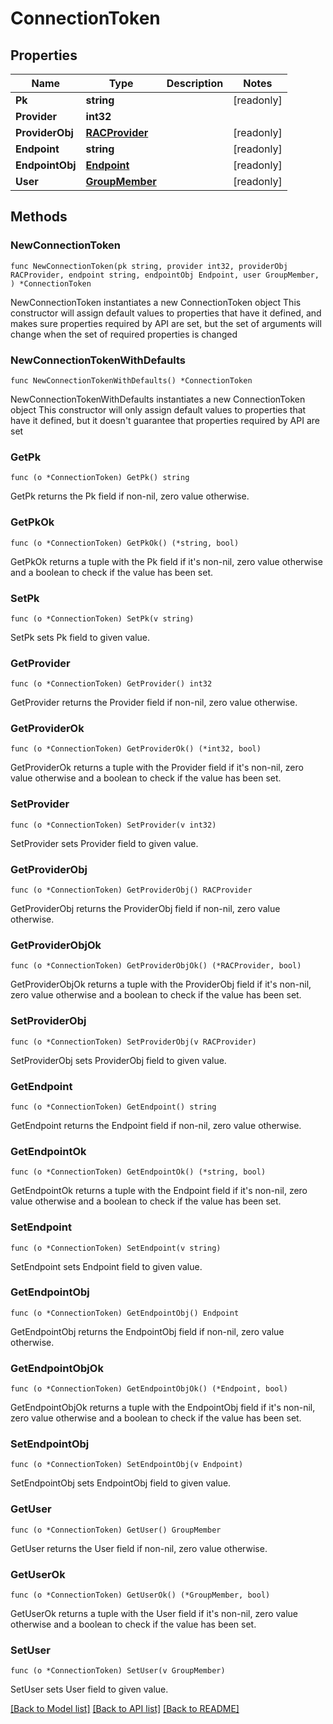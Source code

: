 # ConnectionToken

## Properties

Name | Type | Description | Notes
------------ | ------------- | ------------- | -------------
**Pk** | **string** |  | [readonly] 
**Provider** | **int32** |  | 
**ProviderObj** | [**RACProvider**](RACProvider.md) |  | [readonly] 
**Endpoint** | **string** |  | [readonly] 
**EndpointObj** | [**Endpoint**](Endpoint.md) |  | [readonly] 
**User** | [**GroupMember**](GroupMember.md) |  | [readonly] 

## Methods

### NewConnectionToken

`func NewConnectionToken(pk string, provider int32, providerObj RACProvider, endpoint string, endpointObj Endpoint, user GroupMember, ) *ConnectionToken`

NewConnectionToken instantiates a new ConnectionToken object
This constructor will assign default values to properties that have it defined,
and makes sure properties required by API are set, but the set of arguments
will change when the set of required properties is changed

### NewConnectionTokenWithDefaults

`func NewConnectionTokenWithDefaults() *ConnectionToken`

NewConnectionTokenWithDefaults instantiates a new ConnectionToken object
This constructor will only assign default values to properties that have it defined,
but it doesn't guarantee that properties required by API are set

### GetPk

`func (o *ConnectionToken) GetPk() string`

GetPk returns the Pk field if non-nil, zero value otherwise.

### GetPkOk

`func (o *ConnectionToken) GetPkOk() (*string, bool)`

GetPkOk returns a tuple with the Pk field if it's non-nil, zero value otherwise
and a boolean to check if the value has been set.

### SetPk

`func (o *ConnectionToken) SetPk(v string)`

SetPk sets Pk field to given value.


### GetProvider

`func (o *ConnectionToken) GetProvider() int32`

GetProvider returns the Provider field if non-nil, zero value otherwise.

### GetProviderOk

`func (o *ConnectionToken) GetProviderOk() (*int32, bool)`

GetProviderOk returns a tuple with the Provider field if it's non-nil, zero value otherwise
and a boolean to check if the value has been set.

### SetProvider

`func (o *ConnectionToken) SetProvider(v int32)`

SetProvider sets Provider field to given value.


### GetProviderObj

`func (o *ConnectionToken) GetProviderObj() RACProvider`

GetProviderObj returns the ProviderObj field if non-nil, zero value otherwise.

### GetProviderObjOk

`func (o *ConnectionToken) GetProviderObjOk() (*RACProvider, bool)`

GetProviderObjOk returns a tuple with the ProviderObj field if it's non-nil, zero value otherwise
and a boolean to check if the value has been set.

### SetProviderObj

`func (o *ConnectionToken) SetProviderObj(v RACProvider)`

SetProviderObj sets ProviderObj field to given value.


### GetEndpoint

`func (o *ConnectionToken) GetEndpoint() string`

GetEndpoint returns the Endpoint field if non-nil, zero value otherwise.

### GetEndpointOk

`func (o *ConnectionToken) GetEndpointOk() (*string, bool)`

GetEndpointOk returns a tuple with the Endpoint field if it's non-nil, zero value otherwise
and a boolean to check if the value has been set.

### SetEndpoint

`func (o *ConnectionToken) SetEndpoint(v string)`

SetEndpoint sets Endpoint field to given value.


### GetEndpointObj

`func (o *ConnectionToken) GetEndpointObj() Endpoint`

GetEndpointObj returns the EndpointObj field if non-nil, zero value otherwise.

### GetEndpointObjOk

`func (o *ConnectionToken) GetEndpointObjOk() (*Endpoint, bool)`

GetEndpointObjOk returns a tuple with the EndpointObj field if it's non-nil, zero value otherwise
and a boolean to check if the value has been set.

### SetEndpointObj

`func (o *ConnectionToken) SetEndpointObj(v Endpoint)`

SetEndpointObj sets EndpointObj field to given value.


### GetUser

`func (o *ConnectionToken) GetUser() GroupMember`

GetUser returns the User field if non-nil, zero value otherwise.

### GetUserOk

`func (o *ConnectionToken) GetUserOk() (*GroupMember, bool)`

GetUserOk returns a tuple with the User field if it's non-nil, zero value otherwise
and a boolean to check if the value has been set.

### SetUser

`func (o *ConnectionToken) SetUser(v GroupMember)`

SetUser sets User field to given value.



[[Back to Model list]](../README.md#documentation-for-models) [[Back to API list]](../README.md#documentation-for-api-endpoints) [[Back to README]](../README.md)


